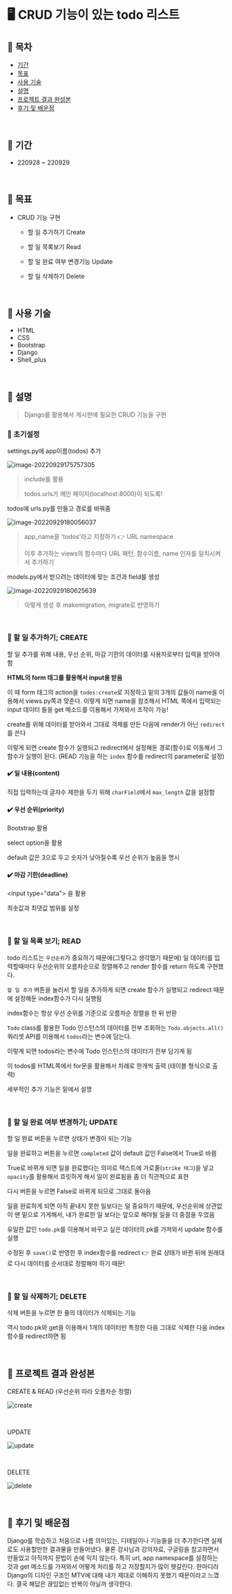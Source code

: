 # 🖥️ CRUD 기능이 있는 todo 리스트

## 🧩 목차

- [기간](#🧩-기간)
- [목표](#🧩-목표)
- [사용 기술](#🧩-사용-기술)
- [설명](#🧩-설명)
- [프로젝트 결과 완성본](#🧩-프로젝트-결과-완성본)
- [후기 및 배운점](#🧩-후기-및-배운점)

<br>

## 🧩 기간

- 220928 ~ 220929

<br>

## 🧩 목표

- CRUD 기능 구현

  - 할 일 추가하기 Create

  - 할 일 목록보기 Read

  - 할 일 완료 여부 변경기능 Update

  - 할 일 삭제하기 Delete


<br>

## 🧩 사용 기술

- HTML
- CSS
- Bootstrap
- Django
- Shell_plus

<br>

## 🧩 설명

> Django를 활용해서 게시판에 필요한 CRUD 기능을 구현

### 📁 초기설정

settings.py에 app이름(todos) 추가

![image-20220929175757305](README.assets/image-20220929175757305.png)

> include를 활용
>
> todos.urls가 메인 페이지(localhost:8000)이 되도록!

todos에 urls.py를 만들고 경로를 바꿔줌

<img src="README.assets/image-20220929180056037.png" alt="image-20220929180056037"  />

> app_name을 'todos'라고 지정하기 👉 URL namespace
>
> 이후 추가하는 views의 함수마다 URL 패턴, 함수이름, name 인자를 일치시켜서 추가하기

models.py에서 받으려는 데이터에 맞는 조건과 field를 생성

![image-20220929180625639](README.assets/image-20220929180625639.png)

> 이렇게 생성 후 makemigration, migrate로 반영하기

<br>

### 📁 할 일 추가하기; CREATE

할 일 추가를 위해 내용, 우선 순위, 마감 기한의 데이터를 사용자로부터 입력을 받아야함

**HTML의 form 태그를 활용해서 input을 받음**

이 때 form 태그의 action을 `todos:create`로 지정하고 밑의 3개의 값들이 name을 이용해서 views.py쪽과 맞춘다. 이렇게 되면 name을 참조해서 HTML 쪽에서 입력되는 input 데이터 들을 get 메소드를 이용해서 가져와서 조작이 가능!

create를 위해 데이터를 받아와서 그대로 객체를 만든 다음에 render가 아닌 `redirect`를 쓴다

이렇게 되면 create 함수가 실행되고 redirect에서 설정해둔 경로(함수)로 이동해서 그 함수가 실행이 된다. (READ 기능을 하는 `index` 함수를 redirect의 parameter로 설정)

#### ✔️ 일 내용(content)

직접 입력하는데 글자수 제한을 두기 위해 `charField`에서 `max_length` 값을 설정함

#### ✔️ 우선 순위(priority)

Bootstrap 활용

select option을 활용

default 값은 3으로 두고 숫자가 낮아질수록 우선 순위가 높음을 명시

#### ✔️ 마감 기한(deadline)

\<input type="data"\> 을 활용

최솟값과 최댓값 범위를 설정

<br>

### 📁 할 일 목록 보기; READ

todo 리스트는 `우선순위`가 중요하기 때문에(그렇다고 생각했기 때문에) 일 데이터를 입력할때마다 우선순위의 오름차순으로 정렬해주고 render 함수를 return 하도록 구현했다.

`할 일 추가` 버튼을 눌러서 할 일을 추가하게 되면 create 함수가 실행되고 redirect 때문에 설정해둔 index함수가 다시 실행됨

index함수는 항상 우선 순위를 기준으로 오름차순 정렬을 한 뒤 반환

`Todo` class를 활용한 Todo 인스턴스의 데이터를 전부 조회하는 `Todo.objects.all()` 쿼리셋 API를 이용해서 `todos`라는 변수에 담는다.

이렇게 되면 todos라는 변수에 Todo 인스턴스의 데이터가 전부 담기게 됨

이 todos를 HTML쪽에서 for문을 활용해서 차례로 한개씩 출력 (테이블 형식으로 출력)

세부적인 추가 기능은 밑에서 설명 

<br>

### 📁 할 일 완료 여부 변경하기; UPDATE

할 일 완료 버튼을 누르면 상태가 변경이 되는 기능

일을 완료하고 버튼을 누르면 `completed` 값이 default 값인 False에서 True로 바뀜

True로 바뀌게 되면 일을 완료했다는 의미로 텍스트에 가로줄(`strike 태그`)을 넣고 `opacity`를 활용해서 흐릿하게 해서 일이 완료됨을 좀 더 직관적으로 표현

다시 버튼을 누르면 False로 바뀌게 되므로 그대로 돌아옴

일을 완료하게 되면 아직 끝내지 못한 일보다는 덜 중요하기 때문에, 우선순위에 상관없이 맨 밑으로 가게해서, 내가 완료한 일 보다는 앞으로 해야될 일을 더 중점을 두었음

유일한 값인 `todo.pk`를 이용해서 바꾸고 싶은 데이터의 pk를 가져와서 update 함수를 실행

수정된 후 `save()`로 반영한 후 index함수를 redirect 👉 완료 상태가 바뀐 뒤에 원래대로 다시 데이터를 순서대로 정렬해야 하기 때문! 

<br>

### 📁 할 일 삭제하기; DELETE

삭제 버튼을 누르면 한 줄의 데이터가 삭제되는 기능

역시 todo.pk와 get을 이용해서 1개의 데이터만 특정한 다음 그대로 삭제한 다음 index 함수를 redirect하면 됨

<br>

## 🧩 프로젝트 결과 완성본

CREATE & READ (우선순위 따라 오름차순 정렬)

![create](README.assets/create.gif)

<br>

UPDATE

![update](README.assets/update.gif)

<br>

DELETE

![delete](README.assets/delete.gif)

<br>

## 🧩 후기 및 배운점

Django를 학습하고 처음으로 나름 의미있는, 디테일이나 기능들을 더 추가한다면 실제로도 사용할만한 결과물을 만들어냈다. 물론 강사님과 강의자료, 구글링을 참고하면서 만들었고 아직까지 문법이 손에 익지 않는다. 특히 url, app namespace를 설정하는 것과 get 메소드를 가져와서 어떻게 처리를 하고 저장할지가 많이 헷갈린다. 한마디라 Django의 디자인 구조인 MTV에 대해 내가 제대로 이해하지 못했기 때문이라고 느꼈다. 결국 해답은 끊임없는 반복이 아닐까 생각한다. 
